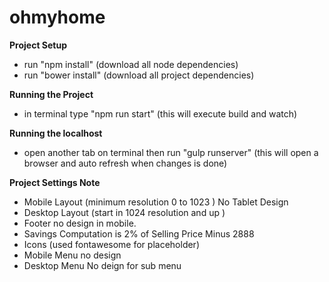 # ohmyhome

**Project Setup**

- run "npm install" (download all node dependencies)
- run "bower install" (download all project dependencies)

**Running the Project**

- in terminal type "npm run start" (this will execute build and watch)


**Running the localhost** 

- open another tab on terminal then run "gulp runserver" (this will open a browser and auto refresh when changes is done)



**Project Settings Note**

- Mobile Layout (minimum resolution 0 to 1023 ) No Tablet Design
- Desktop Layout (start in 1024 resolution and up )
- Footer no design in mobile.
- Savings Computation is 2% of Selling Price Minus 2888
- Icons (used fontawesome for placeholder)
- Mobile Menu no design
- Desktop Menu No deign for sub menu 


